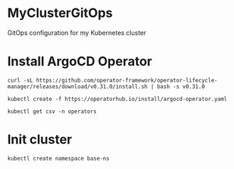 # MyClusterGitOps
GitOps configuration for my Kubernetes cluster

# Install ArgoCD Operator
```
curl -sL https://github.com/operator-framework/operator-lifecycle-manager/releases/download/v0.31.0/install.sh | bash -s v0.31.0

kubectl create -f https://operatorhub.io/install/argocd-operator.yaml

kubectl get csv -n operators
```

# Init cluster
```
kubectl create namespace base-ns
```
